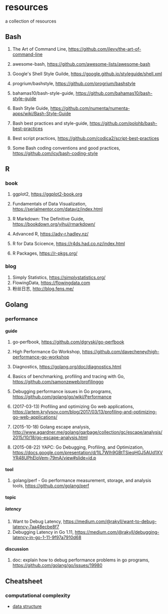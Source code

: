 # resources
a collection of resources

## Bash
1. The Art of Command Line, <https://github.com/jlevy/the-art-of-command-line>
2. awesome-bash, <https://github.com/awesome-lists/awesome-bash>
3. Google's Shell Style Guilde, <https://google.github.io/styleguide/shell.xml>

4. progrium/bashstyle, <https://github.com/progrium/bashstyle>
5. bahamas10/bash-style-guide, <https://github.com/bahamas10/bash-style-guide>
6. Bash Style Guide, <https://github.com/numenta/numenta-apps/wiki/Bash-Style-Guide> 

7. Bash best practices and style-guide, <https://github.com/polohb/bash-best-practices>
8. Best script practices, <https://github.com/codica2/script-best-practices>
9. Some Bash coding conventions and good practices, <https://github.com/icy/bash-coding-style>

## R
### book
1. ggplot2, <https://ggplot2-book.org>
2. Fundamentals of Data Visualization, <https://serialmentor.com/dataviz/index.html>
3. R Markdown: The Definitive Guide, <https://bookdown.org/yihui/rmarkdown/>

4. Advanced R, <https://adv-r.hadley.nz/>
5. R for Data Scicence, <https://r4ds.had.co.nz/index.html>
6. R Packages, https://r-pkgs.org/

### blog
1. Simply Statistics, <https://simplystatistics.org/>
2. FlowingData, <https://flowingdata.com>
3. 粉丝日志, <http://blog.fens.me/>

## Golang

### performance

#### guide
1. go-perfbook, <https://github.com/dgryski/go-perfbook>
2. High Performance Go Workshop, <https://github.com/davecheney/high-performance-go-workshop>
3. Diagnostics, <https://golang.org/doc/diagnostics.html>
4. Basics of benchmarking, profiling and tracing with Go, <https://github.com/samonzeweb/profilinggo>
5. Debugging performance issues in Go programs, <https://github.com/golang/go/wiki/Performance>

6. (2017-03-13) Profiling and optimizing Go web applications, <https://artem.krylysov.com/blog/2017/03/13/profiling-and-optimizing-go-web-applications/>
7. (2015-10-18) Golang escape analysis, <http://www.agardner.me/golang/garbage/collection/gc/escape/analysis/2015/10/18/go-escape-analysis.html>
8. (2015-08-22) YAPC: Go Debugging, Profiling, and Optimization, <https://docs.google.com/presentation/d/1lL7Wlh9GBtTSieqHGJ5AUd1XVYR48UPhEloVem-79mA/view#slide=id.p>

#### tool
1. golang/perf - Go performance measurement, storage, and analysis tools, <https://github.com/golang/perf>

#### topic
##### latency
1. Want to Debug Latency, <https://medium.com/@rakyll/want-to-debug-latency-7aa48ecbe8f7>
2. Debugging Latency in Go 1.11, <https://medium.com/@rakyll/debugging-latency-in-go-1-11-9f97a7910d68>

#### discussion
1. doc: explain how to debug performance problems in go programs, <https://github.com/golang/go/issues/19980>

## Cheatsheet

### computational complexity
- [data structure](http://byteliu.com/2020/05/14/%E8%AE%A1%E7%AE%97%E6%9C%BA%E7%A7%91%E5%AD%A6%E5%B8%B8%E8%A7%81%E7%AE%97%E6%B3%95%E5%A4%8D%E6%9D%82%E5%BA%A6/)

